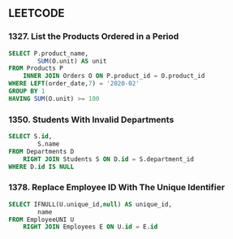 ## LEETCODE
### 1327. List the Products Ordered in a Period
```SQL
SELECT P.product_name,
        SUM(O.unit) AS unit
FROM Products P 
    INNER JOIN Orders O ON P.product_id = O.product_id
WHERE LEFT(order_date,7) = '2020-02'
GROUP BY 1  
HAVING SUM(O.unit) >= 100
```

### 1350. Students With Invalid Departments
```sql
SELECT S.id, 
        S.name 
FROM Departments D
    RIGHT JOIN Students S ON D.id = S.department_id 
WHERE D.id IS NULL 
```
### 1378. Replace Employee ID With The Unique Identifier
```sql
SELECT IFNULL(U.unique_id,null) AS unique_id,
        name
FROM EmployeeUNI U 
    RIGHT JOIN Employees E ON U.id = E.id 
```
